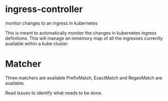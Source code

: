 # ingress-controller
monitor changes to an ingress in kubernetes

This is meant to automatically monitor the changes in kubernetes ingress definitions. 
This will manage an inmemory map of all the ingresses currently available within a kube cluster. 

# Matcher
Three matchers are available PrefixMatch, ExactMatch and RegexMatch are available. 

Read Issues to identify what needs to be done.
